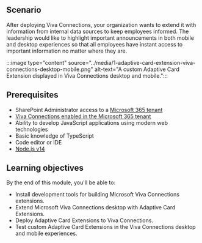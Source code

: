 ## Scenario

After deploying Viva Connections, your organization wants to extend it with information from internal data sources to keep employees informed. The leadership would like to highlight important announcements in both mobile and desktop experiences so that all employees have instant access to important information no matter where they are.

:::image type="content" source="../media/1-adaptive-card-extension-viva-connections-desktop-mobile.png" alt-text="A custom Adaptive Card Extension displayed in Viva Connections desktop and mobile.":::

## Prerequisites

- SharePoint Administrator access to a [Microsoft 365 tenant](https://developer.microsoft.com/microsoft-365/dev-program?ocid=MSlearn&WT.mc_id=m365-41957-cxa)
- [Viva Connections enabled in the Microsoft 365 tenant](/learn/modules/viva-connections-get-started)
- Ability to develop JavaScript applications using modern web technologies
- Basic knowledge of TypeScript
- Code editor or IDE
- [Node.js v14](https://nodejs.org/)

## Learning objectives

By the end of this module, you'll be able to:

- Install development tools for building Microsoft Viva Connections extensions.
- Extend Microsoft Viva Connections desktop with Adaptive Card Extensions.
- Deploy Adaptive Card Extensions to Viva Connections.
- Test custom Adaptive Card Extensions in the Viva Connections desktop and mobile experiences.
